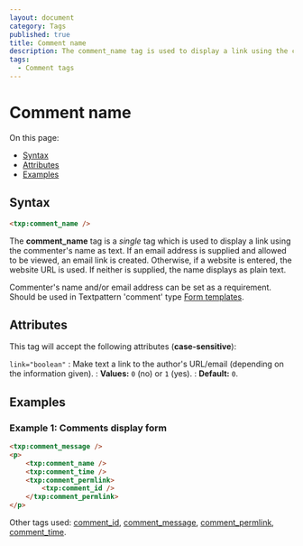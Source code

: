 ```yaml
---
layout: document
category: Tags
published: true
title: Comment name
description: The comment_name tag is used to display a link using the commenter's name as text.
tags:
  - Comment tags
---
```


# Comment name

On this page:

* [Syntax](#syntax)
* [Attributes](#attributes)
* [Examples](#examples)

## Syntax

~~~ html
<txp:comment_name />
~~~

The **comment_name** tag is a *single* tag which is used to display a link using the commenter's name as text. If an email address is supplied and allowed to be viewed, an email link is created. Otherwise, if a website is entered, the website URL is used. If neither is supplied, the name displays as plain text.

Commenter's name and/or email address can be set as a requirement. Should be used in Textpattern 'comment' type [Form templates](https://docs.textpattern.io/themes/form-templates-explained).

## Attributes

This tag will accept the following attributes (**case-sensitive**):

`link="boolean"`
: Make text a link to the author's URL/email (depending on the information given).
: **Values:** `0` (no) or `1` (yes).
: **Default:** `0`.

## Examples

### Example 1: Comments display form

~~~ html
<txp:comment_message />
<p>
    <txp:comment_name />
    <txp:comment_time />
    <txp:comment_permlink>
        <txp:comment_id />
    </txp:comment_permlink>
</p>
~~~

Other tags used: [comment_id](comment_id), [comment_message](comment_message), [comment_permlink](comment_permlink), [comment_time](comment_time).
